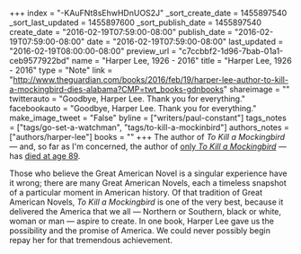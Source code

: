 +++
index = "-KAuFNt8sEhwHDnUOS2J"
_sort_create_date = 1455897540
_sort_last_updated = 1455897600
_sort_publish_date = 1455897540
create_date = "2016-02-19T07:59:00-08:00"
publish_date = "2016-02-19T07:59:00-08:00"
date = "2016-02-19T07:59:00-08:00"
last_updated = "2016-02-19T08:00:00-08:00"
preview_url = "c7ccbbf2-1d96-7bab-01a1-ceb9577922bd"
name = "Harper Lee, 1926 - 2016"
title = "Harper Lee, 1926 - 2016"
type = "Note"
link = "http://www.theguardian.com/books/2016/feb/19/harper-lee-author-to-kill-a-mockingbird-dies-alabama?CMP=twt_books-gdnbooks"
shareimage = ""
twitterauto = "Goodbye, Harper Lee. Thank you for everything."
facebookauto = "Goodbye, Harper Lee. Thank you for everything."
make_image_tweet = "False"
byline = ["writers/paul-constant"]
tags_notes = ["tags/go-set-a-watchman", "tags/to-kill-a-mockinbird"]
authors_notes = ["authors/harper-lee"]
books = ""
+++
The author of *To Kill a Mockingbird* — and, so far as I'm concerned, the author of [only *To Kill a Mockingbird*](http://seattlereviewofbooks.com/notes/2015/07/10/dont-set-a-watchman/) — has [died at age 89](http://www.theguardian.com/books/2016/feb/19/harper-lee-author-to-kill-a-mockingbird-dies-alabama?CMP=twt_books-gdnbooks). 

Those who believe the Great American Novel is a singular experience have it wrong; there are many Great American Novels, each a timeless snapshot of a particular moment in American history. Of that tradition of Great American Novels, *To Kill a Mockingbird* is one of the very best, because it delivered the America that we all — Northern or Southern, black or white, woman or man — aspire to create. In one book, Harper Lee gave us the possibility and the promise of America. We could never possibly begin repay her for that tremendous achievement.